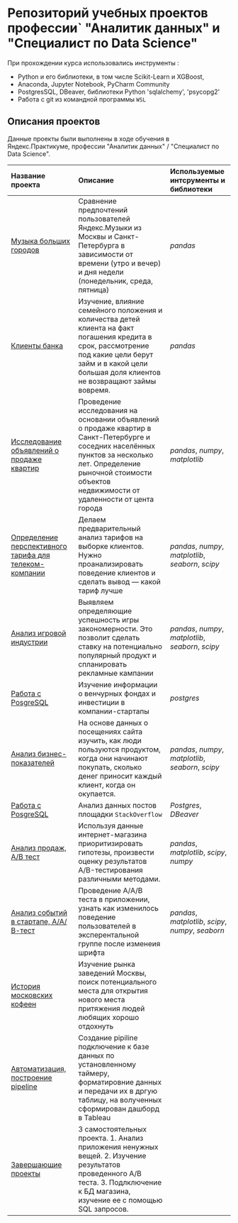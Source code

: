 # Репозиторий учебных проектов профессии` "Аналитик данных" и "Специалист по Data Science"

При прохождении курса использовались инструменты : 
- Python и его библиотеки, в том числе Scikit-Learn и XGBoost,
- Anaconda, Jupyter Notebook, PyCharm Community
- PostgresSQL, DBeaver, библиотеки Python 'sqlalchemy', 'psycopg2'
- Работа с git из командной программы `WSL`

## Описания проектов 

Данные проекты были выполнены в ходе обучения в Яндекс.Практикуме, профессии "Аналитик данных" / "Специалист по Data Science".

| Название проекта                                                       | Описание                                                                                                                                                                                                                 | Используемые интсрументы и библиотеки               | 
|:-----------------------------------------------------------------------|:-------------------------------------------------------------------------------------------------------------------------------------------------------------------------------------------------------------------------|:----------------------------------------------------|
| [Музыка больших городов](01_big_cities_music)                          | Сравнение предпочтений пользователей Яндекс.Музыки из Москвы и Санкт-Петербурга в зависимости от времени (утро и вечер) и дня недели (понедельник, среда, пятница)                                                       | *pandas*                                            |
 | [Клиенты банка](02_bank_borrowers)                                     | Изучение, влияние семейного положения и количества детей клиента на факт погашения кредита в срок, рассмотрение под какие цели берут займ и в какой цели большая доля клиентов не возвращают займы вовремя.              | *pandas*                                            |
| [Исследование объявлений о продаже квартир](03_sale_appartments)       | Проведение исследования на основании объявлений о продаже квартир в Санкт-Петербурге и соседних населённых пунктов за несколько лет. Определение рыночной стоимости объектов недвижимости от удаленности от цента города | *pandas*, *numpy*, *matplotlib*                     |
| [Определение перспективного тарифа для телеком-компании](04_tel_rates) | Делаем предварительный анализ тарифов на выборке клиентов. Нужно проанализировать поведение клиентов и сделать вывод — какой тариф лучше                                                                                 | *pandas*, *numpy*, *matplotlib*, *seaborn*, *scipy* |
| [Анализ игровой индустрии](05_game_platforms)                          | Выявляем определяющие успешность игры закономерности. Это позволит сделать ставку на потенциально популярный продукт и спланировать рекламные кампании                                                                   | *pandas*, *numpy*, *matplotlib*, *seaborn*, *scipy* |
| [Работа с PosgreSQL](06_base_sql)                                      | Изучение информации о венчурных фондах и инвестиции в компании-стартапы                                                                                                                                                  | *postgres*                                          |
| [Анализ бизнес-показателей](07_analyses_application)                   | На основе данных о посещениях сайта изучить, как люди пользуются продуктом, когда они начинают покупать, сколько денег приносит каждый клиент, когда он окупается.                                                       | *pandas*, *numpy*, *matplotlib*, *seaborn*, *scipy* |
| [Работа с PosgreSQL](08_advance_sql)                                   | Анализ данных постов площадки  `StackOverflow`                                                                                                                                                                           | *Postgres*, *DBeaver*                               |
 | [Анализ продаж, А/В тест](09_power_AB_test)                            | Используя данные интернет-магазина приоритизировать гипотезы, произвести оценку результатов A/B-тестирования различными методами.                                                                                        | *pandas*, *matplotlib*, *scipy*, *numpy*            |
 | [Анализ событий в стартапе, А/А/В-тест](10_exam_prject_2)              | Проведение A/A/B теста в приложении, узнать как изменилось поведение пользователей в эксперентальной группе после изменеия шрифта                                                                                        | *pandas*, *matplotlib*, *scipy*, *numpy*, *seaborn* | 
| [История московских кофеен](11_story_data)                             | Изучение рынка заведений Москвы, поиск потенциального места для открытия нового места притяжения людей любящих хорошо отдохнуть                                                                                          |                                                     |
| [Автоматизация, построение pipeline](12_automatization)                 | Создание pipiline подключение к базе данных по установленному таймеру, форматировние данных и передачи их в дргую таблицу, на волученных сформирован дашборд в Tableau                                                   |                                                     |
| [Завершающие проекты](13_finally)                                      | 3 самостоятельных проекта. 1. Анализ приложения ненужных вещей. 2. Изучение результатов проведенного А/В теста. 3. Подлключение к БД магазина, изучение ее с помощью SQL запросов.                                       |                                                     |